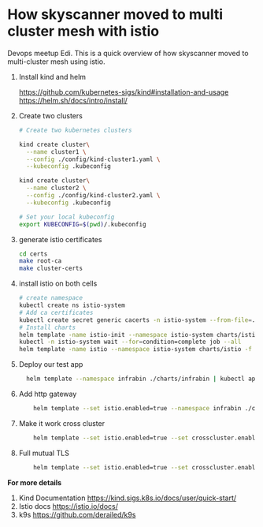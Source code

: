 # How skyscanner moved to multi cluster mesh with istio

Devops meetup Edi. This is a quick overview of how skyscanner moved to multi-cluster mesh using istio.


1. Install kind and helm

    https://github.com/kubernetes-sigs/kind#installation-and-usage
    https://helm.sh/docs/intro/install/


1. Create two clusters
    ```bash
    # Create two kubernetes clusters

    kind create cluster\
      --name cluster1 \
      --config ./config/kind-cluster1.yaml \
      --kubeconfig .kubeconfig

    kind create cluster\
      --name cluster2 \
      --config ./config/kind-cluster2.yaml \
      --kubeconfig .kubeconfig

    # Set your local kubeconfig
    export KUBECONFIG=$(pwd)/.kubeconfig
    ```

1. generate istio certificates

    ```bash
    cd certs
    make root-ca
    make cluster-certs
    ```

1. install istio on both cells
    ```bash
    # create namespace
    kubectl create ns istio-system
    # Add ca certificates
    kubectl create secret generic cacerts -n istio-system --from-file=./certs/cluster/ca-cert.pem --from-file=./certs/cluster/ca-key.pem --from-file=./certs/cluster/root-cert.pem --from-file=./certs/cluster/cert-chain.pem
    # Install charts
    helm template -name istio-init --namespace istio-system charts/istio-init | kubectl apply -f -
    kubectl -n istio-system wait --for=condition=complete job --all
    helm template -name istio --namespace istio-system charts/istio -f config/istio.yaml | kubectl apply -f -
    ```

1. Deploy our test app
    ```bash
      helm template --namespace infrabin ./charts/infrabin | kubectl apply -f -
    ```

1. Add http gateway

    ```bash
        helm template --set istio.enabled=true --namespace infrabin ./charts/infrabin | kubectl apply -f -
    ```

1. Make it work cross cluster

    ```bash
        helm template --set istio.enabled=true --set crosscluster.enabled=true --namespace infrabin ./charts/infrabin | kubectl apply -f -
    ```

1. Full mutual TLS

    ```bash
        helm template --set istio.enabled=true --set crosscluster.enabled=true --namespace infrabin ./charts/infrabin | kubectl apply -f -
    ```

**For more details**

1. Kind Documentation
    https://kind.sigs.k8s.io/docs/user/quick-start/
1. Istio docs
    https://istio.io/docs/
1. k9s
    https://github.com/derailed/k9s
